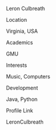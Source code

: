 Leron Culbreath

Location

Virginia, USA

Academics

GMU

Interests

Music, Computers

Development

Java, Python

Profile Link

LeronCulbreath
